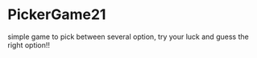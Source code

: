 # PickerGame21
simple game to pick between several option, try your luck and guess the right option!!
